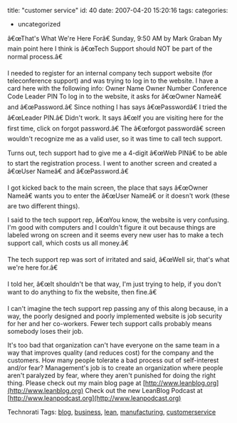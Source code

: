title: "customer service"
id: 40
date: 2007-04-20 15:20:16
tags: 
categories: 
- uncategorized

â€œThat's What We're Here Forâ€
Sunday, 9:50 AM
by Mark Graban
My main point here I think is â€œTech Support should NOT be part of the normal process.â€

I needed to register for an internal company tech support website (for teleconference support) and was trying to log in to the website. I have a card here with the following info:
Owner Name
Owner Number
Conference Code
Leader PIN
To log in to the website, it asks for â€œOwner Nameâ€ and â€œPassword.â€ Since nothing I has says â€œPasswordâ€ I tried the â€œLeader PIN.â€ Didn't work. It says â€œIf you are visiting here for the first time, click on forgot password.â€ The â€œforgot passwordâ€ screen wouldn't recognize me as a valid user, so it was time to call tech support.

Turns out, tech support had to give me a 4-digit â€œWeb PINâ€ to be able to start the registration process. I went to another screen and created a â€œUser Nameâ€ and â€œPassword.â€

I got kicked back to the main screen, the place that says â€œOwner Nameâ€ wants you to enter the â€œUser Nameâ€ or it doesn't work (these are two different things).

I said to the tech support rep, â€œYou know, the website is very confusing. I'm good with computers and I couldn't figure it out because things are labeled wrong on screen and it seems every new user has to make a tech support call, which costs us all money.â€

The tech support rep was sort of irritated and said, â€œWell sir, that's what we're here for.â€

I told her, â€œIt shouldn't be that way, I'm just trying to help, if you don't want to do anything to fix the website, then fine.â€

I can't imagine the tech support rep passing any of this along because, in a way, the poorly designed and poorly implemented website is job security for her and her co-workers. Fewer tech support calls probably means somebody loses their job.

It's too bad that organization can't have everyone on the same team in a way that improves quality (and reduces cost) for the company and the customers. How many people tolerate a bad process out of self-interest and/or fear? Management's job is to create an organization where people aren't paralyzed by fear, where they aren't punished for doing the right thing.
Please check out my main blog page at [http://www.leanblog.org](http://www.leanblog.org) Check out the new LeanBlog Podcast at [http://www.leanpodcast.org](http://www.leanpodcast.org)

<!-- technorati tags start -->

Technorati Tags: [blog](http://www.technorati.com/tag/blog), [business](http://www.technorati.com/tag/business), [lean](http://www.technorati.com/tag/lean), [manufacturing](http://www.technorati.com/tag/manufacturing), [customerservice](http://www.technorati.com/tag/customerservice)
<!-- technorati tags end -->
